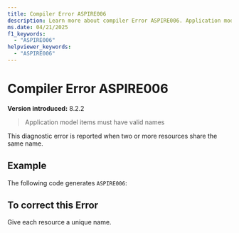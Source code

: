 ```yaml
---
title: Compiler Error ASPIRE006
description: Learn more about compiler Error ASPIRE006. Application model items must have valid names
ms.date: 04/21/2025
f1_keywords:
  - "ASPIRE006"
helpviewer_keywords:
  - "ASPIRE006"
---
```


# Compiler Error ASPIRE006

**Version introduced:** 8.2.2

> Application model items must have valid names

This diagnostic error is reported when two or more resources share the same name.

## Example

The following code generates `ASPIRE006`:

<TODO>

## To correct this Error

Give each resource a unique name.
